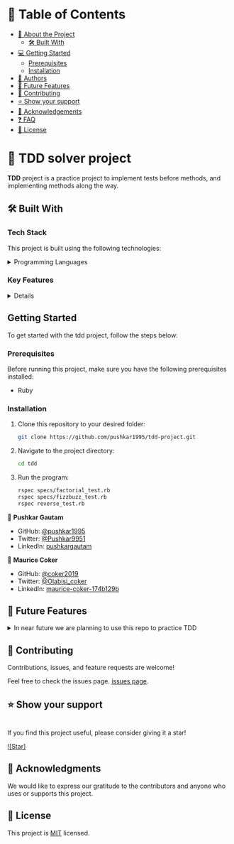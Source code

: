 # 📗 Table of Contents

- [📖 About the Project](#about-project)
  - [🛠 Built With](#built-with)
- [💻 Getting Started](#getting-started)
  - [Prerequisites](#prerequisites)
  - [Installation](#installation)
- [👥 Authors](#authors)
- [🔭 Future Features](#future-features)
- [🤝 Contributing](#contributing)
- [⭐️ Show your support](#support)
- [🙏 Acknowledgements](#acknowledgements)
- [❓ FAQ](#faq)
- [📝 License](#license)

<!-- PROJECT DESCRIPTION -->

# 📖 TDD solver project <a name="about-project"></a>

**TDD** project is a practice project to implement tests before methods, and implementing methods along the way.

## 🛠 Built With <a name="built-with"></a>

### Tech Stack

This project is built using the following technologies:

<details>
<summary>Programming Languages</summary>
  <ul>
    <li>Ruby</li>
  </ul>
</details>

### Key Features <a name="key-features"></a>

<details>
  <ul>
    <li>Every method has tests</li>
    <li>Every test is made before method implemented</li>
  </ul>
</details>


<!-- GETTING STARTED -->

## Getting Started <a name="getting-started"></a>

To get started with the tdd project, follow the steps below:

### Prerequisites

Before running this project, make sure you have the following prerequisites installed:

- Ruby

### Installation <a name="installation"></a>

1. Clone this repository to your desired folder:

   ```sh
   git clone https://github.com/pushkar1995/tdd-project.git

2. Navigate to the project directory:

    ```sh
    cd tdd
3. Run the program:
    ```sh
    rspec specs/factorial_test.rb
    rspec specs/fizzbuzz_test.rb
    rspec reverse_test.rb

<!-- AUTHORS -->

👤 **Pushkar Gautam**

- GitHub: [@pushkar1995](https://github.com/pushkar1995)
- Twitter: [@Pushkar9951](https://twitter.com/Pushkar9951)
- LinkedIn: [pushkargautam](https://www.linkedin.com/in/pushkar-gautam-94a385271/)

👤 **Maurice Coker**

- GitHub: [@coker2019](https://github.com/coker2019)
- Twitter: [@Olabisi_coker](https://twitter.com/Olabisi_coker)
- LinkedIn: [maurice-coker-174b129b](https://linkedin.com/in/maurice-coker-174b129b)

## 🔭 Future Features <a name="future-features"></a>

<details>
<summary>In near future we are planning to use this repo to practice TDD</summary>
</details>

<!-- CONTRIBUTING -->
## 🤝 Contributing <a name="contributing"></a>

Contributions, issues, and feature requests are welcome!

Feel free to check the issues page.
[issues page](https://github.com/pushkar1995/tdd-project/issues).

## ⭐️ Show your support <a name="support"></a>
<br>
If you find this project useful, please consider giving it a star!

[![Star]](https://github.com/pushkar1995/tdd-project.git)


<!-- ACKNOWLEDGEMENTS -->
## 🙏 Acknowledgments <a name="acknowledgements"></a>
We would like to express our gratitude to the contributors and anyone who uses or supports this project.

<!-- LICENSE -->
## 📝 License <a name="license"></a>
This project is [MIT](./LICENSE) licensed.